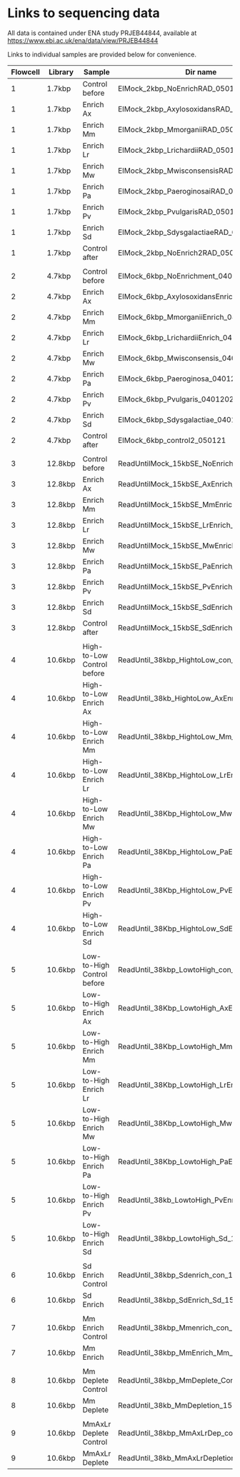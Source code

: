 # Links to sequencing data

All data is contained under ENA study PRJEB44844, available at https://www.ebi.ac.uk/ena/data/view/PRJEB44844

Links to individual samples are provided below for convenience.

| **Flowcell** | **Library** | **Sample** | **Dir name** | **ENA link** |
| --- | --- | --- | --- | --- |
| 1 | 1.7kbp | Control before | EIMock_2kbp_NoEnrichRAD_050121 | [ERR5897838](https://www.ebi.ac.uk/ena/data/view/ERR5897838) |
| 1 | 1.7kbp | Enrich Ax | EIMock_2kbp_AxylosoxidansRAD_050121 | [ERR5897839](https://www.ebi.ac.uk/ena/data/view/ERR5897839) |
| 1 | 1.7kbp | Enrich Mm | EIMock_2kbp_MmorganiiRAD_050121 | [ERR5897840](https://www.ebi.ac.uk/ena/data/view/ERR5897840) |
| 1 | 1.7kbp | Enrich Lr | EIMock_2kbp_LrichardiiRAD_050121 | [ERR5898676](https://www.ebi.ac.uk/ena/data/view/ERR5898676) |
| 1 | 1.7kbp | Enrich Mw | EIMock_2kbp_MwisconsensisRAD_050121 | [ERR5898678](https://www.ebi.ac.uk/ena/data/view/ERR5898678) |
| 1 | 1.7kbp | Enrich Pa | EIMock_2kbp_PaeroginosaiRAD_050121 | [ERR5898679](https://www.ebi.ac.uk/ena/data/view/ERR5898679) |
| 1 | 1.7kbp | Enrich Pv | EIMock_2kbp_PvulgarisRAD_050121 | [ERR5898680](https://www.ebi.ac.uk/ena/data/view/ERR5898680) |
| 1 | 1.7kbp | Enrich Sd | EIMock_2kbp_SdysgalactiaeRAD_050121 | [ERR5898682](https://www.ebi.ac.uk/ena/data/view/ERR5898682) |
| 1 | 1.7kbp | Control after | EIMock_2kbp_NoEnrich2RAD_050121 | [ERR5898684](https://www.ebi.ac.uk/ena/data/view/ERR5898684) |
| | | | | |
| 2 | 4.7kbp | Control before | EIMock_6kbp_NoEnrichment_04012021 | [ERR5903399](https://www.ebi.ac.uk/ena/data/view/ERR5903399) |
| 2 | 4.7kbp | Enrich Ax | EIMock_6kbp_AxylosoxidansEnrich_04012021 | [ERR5903404](https://www.ebi.ac.uk/ena/data/view/ERR5903404) |
| 2 | 4.7kbp | Enrich Mm | EIMock_6kbp_MmorganiiEnrich_04012021 | [ERR5903406](https://www.ebi.ac.uk/ena/data/view/ERR5903406) |
| 2 | 4.7kbp | Enrich Lr | EIMock_6kbp_LrichardiiEnrich_04012021 | [ERR5903407](https://www.ebi.ac.uk/ena/data/view/ERR5903407) |
| 2 | 4.7kbp | Enrich Mw | EIMock_6kbp_Mwisconsensis_04012021 | [ERR5903409](https://www.ebi.ac.uk/ena/data/view/ERR5903409) |
| 2 | 4.7kbp | Enrich Pa | EIMock_6kbp_Paeroginosa_04012021 | [ERR5903411](https://www.ebi.ac.uk/ena/data/view/ERR5903411) |
| 2 | 4.7kbp | Enrich Pv | EIMock_6kbp_Pvulgaris_04012021 | [ERR5903414](https://www.ebi.ac.uk/ena/data/view/ERR5903414) |
| 2 | 4.7kbp | Enrich Sd | EIMock_6kbp_Sdysgalactiae_04012021 | [ERR5903415](https://www.ebi.ac.uk/ena/data/view/ERR5903415) |
| 2 | 4.7kbp | Control after | EIMock_6kbp_control2_050121 | [ERR5903417](https://www.ebi.ac.uk/ena/data/view/ERR5903417) |
| | | | | |
| 3 | 12.8kbp | Control before | ReadUntilMock_15kbSE_NoEnrich_08122020 | [ERR5909878](https://www.ebi.ac.uk/ena/data/view/ERR5909878) ||
| 3 | 12.8kbp | Enrich Ax | ReadUntilMock_15kbSE_AxEnrich_08122020 | [ERR5909880](https://www.ebi.ac.uk/ena/data/view/ERR5909880) ||
| 3 | 12.8kbp | Enrich Mm | ReadUntilMock_15kbSE_MmEnrich_08122020 | [ERR5909882](https://www.ebi.ac.uk/ena/data/view/ERR5909882) ||
| 3 | 12.8kbp | Enrich Lr | ReadUntilMock_15kbSE_LrEnrich_08122020 | [ERR5909883](https://www.ebi.ac.uk/ena/data/view/ERR5909883) ||
| 3 | 12.8kbp | Enrich Mw | ReadUntilMock_15kbSE_MwEnrich_08122020 | [ERR5909884](https://www.ebi.ac.uk/ena/data/view/ERR5909884) ||
| 3 | 12.8kbp | Enrich Pa | ReadUntilMock_15kbSE_PaEnrich_08122020 | [ERR5909885](https://www.ebi.ac.uk/ena/data/view/ERR5909885) ||
| 3 | 12.8kbp | Enrich Pv | ReadUntilMock_15kbSE_PvEnrich_08122020 | [ERR5909886](https://www.ebi.ac.uk/ena/data/view/ERR5909886) ||
| 3 | 12.8kbp | Enrich Sd | ReadUntilMock_15kbSE_SdEnrich_08122020 | [ERR5909887](https://www.ebi.ac.uk/ena/data/view/ERR5909887) ||
| 3 | 12.8kbp | Control after | ReadUntilMock_15kbSE_SdEnrich_08122020_2 | [ERR5909888](https://www.ebi.ac.uk/ena/data/view/ERR5909888) ||
| | | | | |
| 4 | 10.6kbp | High-to-Low Control before | ReadUntil_38kbp_HightoLow_con_15042021 | [ERR5914365](https://www.ebi.ac.uk/ena/data/view/ERR5914365) |
| 4 | 10.6kbp | High-to-Low Enrich Ax | ReadUntil_38kb_HightoLow_AxEnr_15042021 | [ERR5914366](https://www.ebi.ac.uk/ena/data/view/ERR5914366) |
| 4 | 10.6kbp | High-to-Low Enrich Mm | ReadUntil_38kbp_HightoLow_Mm_15042021 | [ERR5914368](https://www.ebi.ac.uk/ena/data/view/ERR5914368) |
| 4 | 10.6kbp | High-to-Low Enrich Lr | ReadUntil_38Kbp_HightoLow_LrEnr_15042021 | [ERR5914369](https://www.ebi.ac.uk/ena/data/view/ERR5914369) |
| 4 | 10.6kbp | High-to-Low Enrich Mw | ReadUntil_38Kbp_HightoLow_MwEnr_15042021 | [ERR5914370](https://www.ebi.ac.uk/ena/data/view/ERR5914370) |
| 4 | 10.6kbp | High-to-Low Enrich Pa | ReadUntil_38Kbp_HightoLow_PaEnr_15042021 | [ERR5914372](https://www.ebi.ac.uk/ena/data/view/ERR5914372) |
| 4 | 10.6kbp | High-to-Low Enrich Pv | ReadUntil_38Kbp_HightoLow_PvEnr_15042021 | [ERR5914373](https://www.ebi.ac.uk/ena/data/view/ERR5914373) |
| 4 | 10.6kbp | High-to-Low Enrich Sd | ReadUntil_38Kbp_HightoLow_SdEnr_15042021 | [ERR5914374](https://www.ebi.ac.uk/ena/data/view/ERR5914374) |
| | | | | |
| 5 | 10.6kbp | Low-to-High Control before | ReadUntil_38kbp_LowtoHigh_con_15042021 | [ERRXXXXXX](https://www.ebi.ac.uk/ena/data/view/ERRXXXXXX) |
| 5 | 10.6kbp | Low-to-High Enrich Ax | ReadUntil_38Kbp_LowtoHigh_AxEnr_15042021 | [ERRXXXXXX](https://www.ebi.ac.uk/ena/data/view/ERRXXXXXX) |
| 5 | 10.6kbp | Low-to-High Enrich Mm | ReadUntil_38Kbp_LowtoHigh_MmEnr_15042021 | [ERRXXXXXX](https://www.ebi.ac.uk/ena/data/view/ERRXXXXXX) |
| 5 | 10.6kbp | Low-to-High Enrich Lr | ReadUntil_38Kbp_LowtoHigh_LrEnr_15042021 | [ERRXXXXXX](https://www.ebi.ac.uk/ena/data/view/ERRXXXXXX) |
| 5 | 10.6kbp | Low-to-High Enrich Mw | ReadUntil_38Kbp_LowtoHigh_MwEnr_15042021 | [ERRXXXXXX](https://www.ebi.ac.uk/ena/data/view/ERRXXXXXX) |
| 5 | 10.6kbp | Low-to-High Enrich Pa | ReadUntil_38Kbp_LowtoHigh_PaEnr_15042021 | [ERRXXXXXX](https://www.ebi.ac.uk/ena/data/view/ERRXXXXXX) |
| 5 | 10.6kbp | Low-to-High Enrich Pv | ReadUntil_38kb_LowtoHigh_PvEnr_15042021 | [ERRXXXXXX](https://www.ebi.ac.uk/ena/data/view/ERRXXXXXX) |
| 5 | 10.6kbp | Low-to-High Enrich Sd | ReadUntil_38kbp_LowtoHigh_Sd_15042021 | [ERRXXXXXX](https://www.ebi.ac.uk/ena/data/view/ERRXXXXXX) |
| | | | | |
| 6 | 10.6kbp | Sd Enrich Control | ReadUntil_38kbp_Sdenrich_con_15042021 | [ERRXXXXXX](https://www.ebi.ac.uk/ena/data/view/ERRXXXXXX) |
| 6 | 10.6kbp | Sd Enrich | ReadUntil_38kbp_SdEnrich_Sd_15042021 | [ERRXXXXXX](https://www.ebi.ac.uk/ena/data/view/ERRXXXXXX) |
| | | | | |
| 7 | 10.6kbp | Mm Enrich Control | ReadUntil_38kbp_Mmenrich_con_15042021 | [ERRXXXXXX](https://www.ebi.ac.uk/ena/data/view/ERRXXXXXX) |
| 7 | 10.6kbp | Mm Enrich | ReadUntil_38kbp_MmEnrich_Mm_15042021 | [ERRXXXXXX](https://www.ebi.ac.uk/ena/data/view/ERRXXXXXX) |
| | | | | |
| 8 | 10.6kbp | Mm Deplete Control | ReadUntil_38kbp_MmDeplete_Con_15042021 | [ERRXXXXXX](https://www.ebi.ac.uk/ena/data/view/ERRXXXXXX) |
| 8 | 10.6kbp | Mm Deplete | ReadUntil_38kb_MmDepletion_15042021 | [ERRXXXXXX](https://www.ebi.ac.uk/ena/data/view/ERRXXXXXX) |
| | | | | |
| 9 | 10.6kbp | MmAxLr Deplete Control | ReadUntil_38kbp_MmAxLrDep_con_15042021 | [ERRXXXXXX](https://www.ebi.ac.uk/ena/data/view/ERRXXXXXX) |
| 9 | 10.6kbp | MmAxLr Deplete | ReadUntil_38kb_MmAxLrDepletion_15042021 | [ERRXXXXXX](https://www.ebi.ac.uk/ena/data/view/ERRXXXXXX) |
